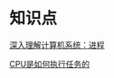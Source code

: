 # 知识点

[深入理解计算机系统：进程](https://mp.weixin.qq.com/s/z6K8C56FnNVKu6XAQefViQ)

[CPU是如何执行任务的](https://mp.weixin.qq.com/s/J8eHDf_jedrZ_p8pl-oXLA)
